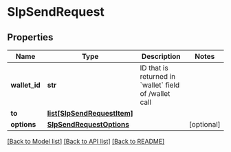 # SlpSendRequest

## Properties
Name | Type | Description | Notes
------------ | ------------- | ------------- | -------------
**wallet_id** | **str** | ID that is returned in &#x60;wallet&#x60; field of /wallet call  | 
**to** | [**list[SlpSendRequestItem]**](SlpSendRequestItem.md) |  | 
**options** | [**SlpSendRequestOptions**](SlpSendRequestOptions.md) |  | [optional] 

[[Back to Model list]](../README.md#documentation-for-models) [[Back to API list]](../README.md#documentation-for-api-endpoints) [[Back to README]](../README.md)


